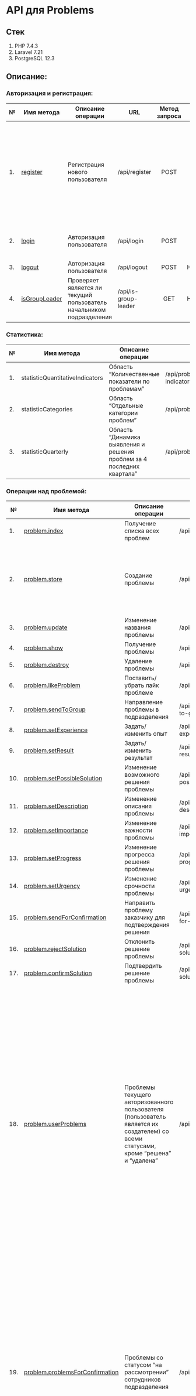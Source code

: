 # API для Problems

## Стек
1. PHP 7.4.3
2. Laravel 7.21
3. PostgreSQL 12.3

## Описание:

### Авторизация и регистрация:
|№  | Имя метода | Описание операции               | URL           | Метод запроса | Принимаемые параметры |
|---|------------|---------------------------------|---------------|:-------------:|-----------------------|
|1. | [register](#1-register)   | Регистрация нового пользователя | /api/register | POST          | <ol><li>name - имя пользователя</li><li>surname - фамилия пользователя</li><li>father_name - отчество пользователя</li><li>password - пароль</li><li>password_confirmation - повторите пароль</li><li>email - электронная почта</li></ol>      |
|2. | [login](#2-login)      | Авторизация пользователя        | /api/login    | POST          | <ol><li>email - электронная почта</li><li>password - пароль</li></ol> |
|3. | [logout](#3-logout)     | Авторизация пользователя        | /api/logout   | POST          | Нет параметров        |
|4. | [isGroupLeader](#4-isgroupleader) | Проверяет является ли текущий пользователь начальником подразделения | /api/is-group-leader   | GET          | Нет параметров        |

### Статистика:
|№  | Имя метода | Описание операции               | URL           | Метод запроса | Принимаемые параметры |
|---|------------|---------------------------------|---------------|:-------------:|-----------------------|
|1. | statisticQuantitativeIndicators | Область “Количественные показатели по проблемам” | /api/problem/statistic/quantitative-indicators | GET | Нет параметров |
|2. | statisticCategories | Область “Отдельные категории проблем” | /api/problem/statistic/categories | GET | Нет параметров |
|3. | statisticQuarterly | Область “Динамика выявления и решения проблем за 4 последних квартала” | /api/problem/statistic/quarterly | GET | Нет параметров |

### Операции над проблемой:
|№  | Имя метода      | Описание операции             | URL                    | Метод запроса | Принимаемые параметры |
|---|-----------------|-------------------------------|------------------------|:-------------:|-----------------------|
|1. | [problem.index](#1-problemindex)   | Получение списка всех проблем | /api/problem           | GET / HEAD    | Нет параметров        |
|2. | [problem.store](#2-problemstore)   | Создание проблемы             | /api/problem           | POST          | <ol><li>name - название проблемы</li><li>description - описание</li><li>possible_solution - возможное решение</li></ol> |
|3. | [problem.update](#3-problemupdate)  | Изменение названия проблемы  | /api/problem/{problem} | PUT           | name - имя проблемы   |
|4. | [problem.show](#4-problemshow)    | Получение проблемы            | /api/problem/{problem} | GET / HEAD    | Нет параметров        |
|5. | [problem.destroy](#5-problemdestroy) | Удаление проблемы             | /api/problem/{problem} | DELETE        | Нет параметров        |
|6. | [problem.likeProblem](#6-problemlikeProblem) | Поставить/убрать лайк проблеме   | /api/problem/{problem}/like | POST | Нет параметров        |
|7. | [problem.sendToGroup](#7-problemsendToGroup) | Направление проблемы в подразделения | /api/problem/{problem}/send-to-group | POST | group_ids - массив id подразделений |
|8. | [problem.setExperience](#8-problemsetExperience) | Задать/изменить опыт | /api/problem/{problem}/set-experience | PUT | experience - опыт |
|9. | [problem.setResult](#9-problemsetResult) | Задать/изменить результат | /api/problem/{problem}/set-result | PUT | result - результат |
|10. | [problem.setPossibleSolution](#10-problemsetPossibleSolution) | Изменение возможного решения проблемы | /api/problem/{problem}/set-possible-solution | PUT | possible_solution - возможное решение |
|11. | [problem.setDescription](#11-problemsetDescription) | Изменение описания проблемы | /api/problem/{problem}/set-description | PUT | description - описание проблемы |
|12. | [problem.setImportance](#12-problemsetImportance) | Изменение важности проблемы | /api/problem/{problem}/set-importance | PUT | importance - важность проблемы |
|13. | [problem.setProgress](#13-problemsetProgress) | Изменение прогресса решения проблемы | /api/problem/{problem}/set-progress | PUT | progress - прогресс решения |
|14. | [problem.setUrgency](#1-problemsetUrgency) | Изменение срочности проблемы | /api/problem/{problem}/set-urgency | PUT | urgency - срочность решения |
|15. | [problem.sendForConfirmation](#15-problemsendForConfirmation) | Направить проблему заказчику для подтверждения решения  | /api/problem/{problem}/send-for-confirmation | PUT | Нет параметров |
|16. | [problem.rejectSolution](#16-problemrejectSolution) | Отклонить решение проблемы  | /api/problem/{problem}/reject-solution | PUT | Нет параметров |
|17. | [problem.confirmSolution](#17-problemconfirmSolution) | Подтвердить решение проблемы  | /api/problem/{problem}/confirm-solution | PUT | Нет параметров |
|18. | [problem.userProblems](#17-problemuserproblems) | Проблемы текущего авторизованного пользователя (пользователь является их создателем) со всеми статусами, кроме “решена” и “удалена”  | /api/problem/my-problems | GET |  null обозначает, что по данному критерию не нужно фильтровать (т.е. все)<ol><li>urgency - срочность проблемы (Возможные варианты: 'Срочная', 'Обычная', null)</li><li>importance - важность проблемы (Возможные варианты: 'Важная', 'Обычная', null)</li><li>deadline - срок исполнения проблемы (Возможные варианты: 'Текущий квартал', 'Остальные', null)</li><li>status - статус проблемы (Возможные варианты: 'На рассмотрении', 'В работе', 'На проверке заказчика', null)</li></ol>  |
|19. | [problem.problemsForConfirmation](#17-problemproblemsforconfirmation) | Проблемы со статусом “на рассмотрении” сотрудников подразделения | /api/problem/group-problems | GET |  null обозначает, что по данному критерию не нужно фильтровать (т.е. все)<ol><li>urgency - срочность проблемы (Возможные варианты: 'Срочная', 'Обычная', null)</li><li>importance - важность проблемы (Возможные варианты: 'Важная', 'Обычная', null)</li><li>deadline - срок исполнения проблемы (Возможные варианты: 'Текущий квартал', 'Остальные', null)</li></ol> |
|20. | [problem.problemsForExecution](#17-problemproblemsforexecution) | Проблемы со статусом “в работе”, для которых пользователь является ответственным за решение и/или ответственным для (исполнителем) задачи + проблемы со статусом “на проверке заказчика”, для которых пользователь является ответственным за решение | /api/problem/problems-for-execution | GET |  null обозначает, что по данному критерию не нужно фильтровать (т.е. все)<ol><li>urgency - срочность проблемы (Возможные варианты: 'Срочная', 'Обычная', null)</li><li>importance - важность проблемы (Возможные варианты: 'Важная', 'Обычная', null)</li><li>deadline - срок исполнения проблемы (Возможные варианты: 'Текущий квартал', 'Остальные', null)</li><li>status - статус проблемы (Возможные варианты: 'В работе', 'На проверке заказчика', null)</li></ol>  |
|21. | [problem.problemsByGroups](#17-problemproblemsbygroups) | Списки тех проблем, которые были направлены в подразделения со статусом “в работе”, “на проверке заказчика” | /api/problem/problems-by-groups/{group} | GET |  null обозначает, что по данному критерию не нужно фильтровать (т.е. все)<ol><li>urgency - срочность проблемы (Возможные варианты: 'Срочная', 'Обычная', null)</li><li>importance - важность проблемы (Возможные варианты: 'Важная', 'Обычная', null)</li><li>deadline - срок исполнения проблемы (Возможные варианты: 'Текущий квартал', 'Остальные', null)</li><li>status - статус проблемы (Возможные варианты: 'В работе', 'На проверке заказчика', null)</li></ol>  |
|22. | [problem.problemsOfAllGroups](#17-problemproblemsofallgroups) | Проблемы всех подразделений со статусом “в работе”, “на проверке заказчика” | /api/problem/problems-of-all-groups | GET |  null обозначает, что по данному критерию не нужно фильтровать (т.е. все)<ol><li>urgency - срочность проблемы (Возможные варианты: 'Срочная', 'Обычная', null)</li><li>importance - важность проблемы (Возможные варианты: 'Важная', 'Обычная', null)</li><li>deadline - срок исполнения проблемы (Возможные варианты: 'Текущий квартал', 'Остальные', null)</li><li>status - статус проблемы (Возможные варианты: 'В работе', 'На проверке заказчика', null)</li></ol>  |
|23. | [problem.problemsArchive](#17-problemproblemsarchive) | Архив проблем, т.е. проблемы со статусом “решена”, “удалена” | /api/problem/problems-archive | GET |  null обозначает, что по данному критерию не нужно фильтровать (т.е. все)<ol><li>urgency - срочность проблемы (Возможные варианты: 'Срочная', 'Обычная', null)</li><li>importance - важность проблемы (Возможные варианты: 'Важная', 'Обычная', null)</li><li>deadline - срок исполнения проблемы (Возможные варианты: 'Текущий квартал', 'Остальные', null)</li><li>status - статус проблемы (Возможные варианты: 'Решена', 'Удалена', null)</li></ol>  |
|24. | problem.countProblems | Количество проблем во вкладках "Предложенные мной", "На рассмотрении", "Для исполнения" для текущего пользователя | /api/problem/count-problems| GET | Нет параметров |


### Операции над решением:
|№   | Имя метода            | Описание операции                                   | URL                                     | Метод запроса | Принимаемые параметры   |
|----|-----------------------|-----------------------------------------------------|-----------------------------------------|:-------------:|-------------------------|
|1.  | [solution.index](#1-solutionindex)        | Получение списка всех решений для проблемы          | /api/problem/{problem}/solution         | GET / HEAD    | Нет параметров          |
|2.  | [solution.show](#2-solutionshow)         | Получение решения                                   | /api/solution/{solution}                | GET / HEAD    | Нет параметров          |
|3.  | [solution.update](#3-solutionupdate)       | Изменение описания решения                          | /api/solution/{solution}                | PUT           | name - описание решения |
|4.  | [solution.changeStatus](#4-solutionchangestatus) | Изменение статуса решения                           | /api/solution/{solution}/change-status  | PUT           | status - статус решения в работе (В процессе, Выполнено, "") |
|5.  | [solution.setDeadline](#5-solutionsetdeadline)  | Установка срока исполнения решения                  | /api/solution/{solution}/set-deadline   | PUT           | deadline - дата в формате ГГГГ-ММ-ДД |
|6. | [solution.setExecutor](#6-solutionsetexecutor)  | Назначить исполнителя/ответственного за решение     | /api/solution/{solution}/set-executor   | PUT           | executor_id - id пользователя |
|7. | [solution.setPlan](#10-solutionsetplan)  | Задать/изменить план решения     | /api/solution/{solution}/set-plan   | PUT           | plan - план решения |
|8. | solution.addUserToTeam | Добавить пользователя в команду     | /api/solution/{solution}/add-user-to-team/{user}   | PUT           | Нет параметров |
|9. | solution.removeUserFromTeam | Удалить пользователя из команды     | /api/solution/{solution}/remove-user-from-team/{user}   | PUT           | Нет параметров |
|10.| solution.getPotentialExecutors  | Список потенциальных исполнителей задач | /api/solution/{solution}/potential-executors | GET           | Нет параметров |


### Операции над подразделениями:
|№   | Имя метода                | Описание операции                         | URL                                     | Метод запроса | Принимаемые параметры   |
|----|---------------------------|-------------------------------------------|-----------------------------------------|:-------------:|-------------------------|
|1.  | [group.index](#1-groupindex)               | Получение списка всех подразделений       | /api/group                              | GET / HEAD    | Нет параметров          |
|2.  | [group.store](#2-groupstore)               | Создание подразделения                    | /api/group                              | POST          | <ol><li>name - полное название подразделения</li><li>leader_id - id начальника подразделения</li></ol>|
|3.  | [group.show](#3-groupshow)                | Получение подразделения                   | /api/group/{group}                      | GET / HEAD    | Нет параметров          |
|4.  | [group.update](#4-groupupdate)              | Изменение полного названия подразделения  | /api/group/{group}                      | PUT           | name - полное название подразделени |
|5.  | [group.destroy](#6-groupdestroy)             | Удаление подразделения                    | /api/group/{group}                      | DELETE        | Нет параметров          |
|6.  | [group.addUser](#7-groupadduser)             | Добавление сотрудника в подразделение     | /api/group/{group}/user/{user}          | PUT           | Нет параметров          |
|7.  | [group.getLeader](#8-groupgetleader)           | Получить начальника подразделения         | /api/group/{group}/leader               | GET / HEAD    | Нет параметров          |
|8.  | [group.getUsers](#9-groupgetusers)            | Получить список сотрудников подразделения | /api/group/{group}/user                 | GET / HEAD    | Нет параметров          |
|9.  | [group.removeUserFromGroup](#10-groupremoveuserfromgroup) | Удалить сотрудника из подразделения       | /api/group/{group}/remove-user/{user}   | PUT           | Нет параметров          |
|10. | [group.changeLeader](#11-groupchangeleader)        | Сменить начальника подразделения          | /api/group/{group}/change-leader/{user} | PUT           | Нет параметров          |


### Операции над задачей:
|№   | Имя метода       | Описание операции                              | URL                            | Метод запроса | Принимаемые параметры   |
|----|------------------|------------------------------------------------|--------------------------------|:-------------:|-------------------------|
|1. | [task.index](#1-taskindex)        | Получение списка всех задач для решения        | /api/solution/{solution}/task  | GET / HEAD    | Нет параметров          |
|2. | [task.store](#2-taskstore)        | Создание задачи для решения                    | /api/solution/{solution}/task  | POST          | <ol><li>description - описание задачи</li><li>executor_id - id ответственного</li><li>status - статус задачи ('К исполнению', 'В процессе', 'Выполнено')</li><li>deadline - срок исполнения (Формат: ДД-ММ-ГГГГ)</li></ol>|
|3. | [task.show](#3-taskshow)         | Получение задачи                               | /api/task/{task}               | GET / HEAD    | Нет параметров          |
|4. | [task.update](#4-taskupdate)       | Изменение описания задачи                      | /api/task/{task}               | PUT           | description - описание задачия |
|5. | [task.destroy](#5-taskdestroy)      | Удаление задачи                                | /api/task/{task}               | DELETE        | Нет параметров          |
|6. | [task.changeStatus](#6-taskchangestatus) | Изменение статуса задачи                       | /api/task/{task}/change-status | PUT           | status - статус задачи ('К исполнению', 'В процессе', 'Выполнено') |
|7. | [task.setDeadline](#7-tasksetdeadline)  | Установка срока исполнения задачи              | /api/task/{task}/set-deadline  | PUT           | deadline - дата в формате ГГГГ-ММ-ДД |
|8. | [task.setExecutor](#8-tasksetexecutor)  | Назначить исполнителя/ответственного за задачу | /api/task/{task}/set-executor  | PUT           | executor_id - id пользователя |




## Ответы:

### Авторизация и регистрация:
#### 1. register
##### Удачная операция:
##### Код: 201
```json
{
    "message": "Вы успешно зарегистрированы"
}
```
##### Ошибки валидации:
##### Код: 422
```json
{
    "message": "The given data was invalid.",
    "errors": {
        "password": [
            "В поле "Пароль" должно быть не менее 8 символов"
        ]
    }
}
```

#### 2. login
##### Удачная операция:
##### Код: 200
```json
{
    "user": {
            "id": 1,
            "name": "Гарри",
            "surname": "Куликов",
            "father_name": "Максимовна",
            "email": "artemeva.gennadii@example.org",
            "created_at": "2020-09-10T14:13:25.000000Z",
            "updated_at": "2020-09-10T14:13:25.000000Z"
        },
    "access_token": "eyJ0eXAiOiJKV1QiLCJhbGciOiJSUzI1NiJ9.eyJhdWQiOiIxIiwianRpIjoiYjM2YzY0YTZiZTIzMzBhMDkyNmJjZTU..."
}
```
##### Ошибки валидации:
##### Код: 422
```json
{
    "message": "The given data was invalid.",
    "errors": {
        "password": [
            "В поле \"Пароль\" должно быть не менее 8 символов"
        ]
    }
}
```
##### Неправильный логин или пароль:
##### Код: 401
```json
{
    "message": "The given data was invalid.",
    "errors": {
        "name": [
            "Адрес электронной почты или пароль неправильные"
        ]
    }
}
```

#### 3. logout
##### Удачная операция:
##### Код: 200
```json
{
    "message": "Вы успешно вышли"
}
```


### Операции над проблемой:
#### 1. problem.index
##### Удачная операция:
##### Код: 200
```json
[
    {
        "id": 31,
        "name": "_________",
        "created_at": "2020-08-25T18:01:20.000000Z",
        "updated_at": "2020-08-25T18:01:20.000000Z",
        "likes_count": 1,
        "is_liked": true,
    },
    {
        "id": 30,
        "name": "123456",
        "created_at": "2020-08-25T17:42:03.000000Z",
        "updated_at": "2020-08-25T17:42:03.000000Z",
        "likes_count": 0,
        "is_liked": false,
    }
]
```

#### 2. problem.store
##### Удачная операция:
##### Код: 201
```json
{
    "name": "dddddd",
    "updated_at": "2020-08-26T03:33:13.000000Z",
    "created_at": "2020-08-26T03:33:13.000000Z",
    "id": 33,
    "likes_count": 1,
}
```
##### Ошибка:
##### Код: 422
```json
{
    "message": "The given data was invalid.",
    "errors": {
        "name": [
            "Название проблемы должно быть не менее 6 символов"
        ]
    }
}
```

#### 3. problem.update
##### Удачная операция:
##### Код: 200
```json
{
    "id": 15,
    "name": "Важная проблема",
    "created_at": "2020-08-24T12:52:31.000000Z",
    "updated_at": "2020-08-26T03:40:24.000000Z",
}
```
##### Ошибка:
##### Код: 422
```json
{
    "message": "The given data was invalid.",
    "errors": {
        "name": [
            "Название проблемы должно быть не менее 6 символов"
        ]
    }
}
```
##### Ошибка отсутствия данного объекта:
##### Код: 404
```json
{
    "message": "Объект не найден"
}
```


#### 4. problem.show
##### Удачная операция:
##### Код: 200
```json
{
    "id": 5,
    "name": "gh1ggg",
    "created_at": "2020-07-13T09:29:48.000000Z",
    "updated_at": "2020-08-25T07:27:49.000000Z",
    "likes_count": 1,
    "is_liked": true,
}
```
##### Ошибка отсутствия данного объекта:
##### Код: 404
```json
{
    "message": "Объект не найден"
}
```

#### 5. problem.destroy
##### Удачная операция:
##### Код: 200
```json
{
    "message": "Проблема успешно удалена"
}
```
##### Ошибка отсутствия данного объекта:
##### Код: 404
```json
{
    "message": "Объект не найден"
}
```

#### 6. problem.likeProblem
##### Удачная операция:
##### Код: 200
```json
{
    "message": "Успешно"
}
```

#### 7. problem.sendToGroup
##### Удачная операция:
##### Код: 200
```json
[
    {
        "id": 1,
        "name": "ООО ВостокСантехИнфо",
        "short_name": "Corrupti.",
        "leader_id": 2,
        "created_at": "2020-08-22T04:19:19.000000Z",
        "updated_at": "2020-08-22T04:19:19.000000Z",
        "deleted_at": null,
        "pivot": {
            "problem_id": 30,
            "group_id": 1
        }
    },
    {
        "id": 2,
        "name": "ОАО ЖелДор",
        "short_name": "Qui qui.",
        "leader_id": 4,
        "created_at": "2020-07-22T12:18:51.000000Z",
        "updated_at": "2020-07-22T12:18:51.000000Z",
        "deleted_at": null,
        "pivot": {
            "problem_id": 30,
            "group_id": 2
        }
    },
    {
        "id": 3,
        "name": "МКК ОблСантехМоторМашина",
        "short_name": "Omnis.",
        "leader_id": 4,
        "created_at": "2020-08-21T19:09:48.000000Z",
        "updated_at": "2020-08-21T19:09:48.000000Z",
        "deleted_at": null,
        "pivot": {
            "problem_id": 30,
            "group_id": 3
        }
    }
]
```
##### Подразделение не существует:
##### Код: 422
```json
{
    "error": "Выбрано не существующее подразделение"
}
```


### Ответы:
#### 1. group.index
##### Удачная операция:
##### Код: 200
```json
[
    {
        "id": 6,
        "name": "МКК ЖелДорCиб",
        "short_name": "Non eos.",
        "leader_id": 4,
        "created_at": "2020-07-18T16:12:01.000000Z",
        "updated_at": "2020-07-18T16:12:01.000000Z",
        "deleted_at": null
    },
    {
        "id": 2,
        "name": "МКК РыбИнфо",
        "short_name": "Voluptate.",
        "leader_id": 1,
        "created_at": "2020-08-26T09:30:48.000000Z",
        "updated_at": "2020-08-26T09:30:48.000000Z",
        "deleted_at": null
    },
    ...
```

#### 2. group.store
##### Удачная операция:
##### Код: 201
```json
{
    "name": "Группа12",
    "short_name": "Гр",
    "leader_id": "2",
    "updated_at": "2020-09-21T15:36:46.000000Z",
    "created_at": "2020-09-21T15:36:46.000000Z",
    "id": 7
}
```
##### Ошибки валидации:
##### Код: 422
```json
{
    "message": "The given data was invalid.",
    "errors": {
        "leader_id": [
            "Такого пользователя не существует"
        ]
    }
}
```

#### 3. group.show
##### Удачная операция:
##### Код: 200
```json
{
    "id": 2,
    "name": "МКК РыбИнфо",
    "short_name": "Voluptate.",
    "leader_id": 1,
    "created_at": "2020-08-26T09:30:48.000000Z",
    "updated_at": "2020-08-26T09:30:48.000000Z",
    "deleted_at": null
}
```
##### Ошибка отсутствия данного подразделения:
##### Код: 404
```json
{
    "message": "Такого подразделения не существует"
}
```

#### 4. group.update
##### Удачная операция:
##### Код: 200
```json
{
    "id": 3,
    "name": "Privet1",
    "short_name": "Et non.",
    "leader_id": 4,
    "created_at": "2020-06-25T08:41:27.000000Z",
    "updated_at": "2020-09-21T15:40:50.000000Z",
    "deleted_at": null
}
```
##### Ошибки валидации:
##### Код: 422
```json
{
    "message": "The given data was invalid.",
    "errors": {
        "name": [
            "Подразделение с таким названием (полностью) существует"
        ]
    }
}
```
##### Ошибка отсутствия данного подразделения:
##### Код: 404
```json
{
    "message": "Такого подразделения не существует"
}
```
#### 5. group.updateShortName
##### Удачная операция:
##### Код: 200
```json
{
    "id": 3,
    "name": "Privet1",
    "short_name": "Et non.",
    "leader_id": 4,
    "created_at": "2020-06-25T08:41:27.000000Z",
    "updated_at": "2020-09-21T15:40:50.000000Z",
    "deleted_at": null
}
```
##### Ошибки валидации:
##### Код: 422
```json
{
    "message": "The given data was invalid.",
    "errors": {
        "short_name": [
            "Подразделение с таким названием (сокращенно) существует"
        ]
    }
}
```
##### Ошибка отсутствия данного подразделения:
##### Код: 404
```json
{
    "message": "Такого подразделения не существует"
}
```

#### 6. group.destroy
##### Удачная операция:
##### Код: 200
```json
{
    "message": "Подразделение успешно удалено"
}
```
##### Ошибка отсутствия данного подразделения:
##### Код: 404
```json
{
    "message": "Такого подразделения не существует"
}
```

#### 7. group.addUser
##### Удачная операция:
##### Код: 200
```json
{
    "id": 5,
    "name": "Всеволод",
    "surname": "Тарасовa",
    "father_name": "Ивановна",
    "email": "trofim82@example.com",
    "created_at": null,
    "updated_at": "2020-09-21T15:45:15.000000Z",
    "group_id": 2
}
```
##### Ошибка отсутствия данного подразделения/пользователя:
##### Код: 404
```json
{
    "message": "Такого подразделения не существует"
}
```

#### 8. group.getLeader
##### Удачная операция:
##### Код: 200
```json
[
    {
        "id": 3,
        "name": "Игнат",
        "surname": "Крюков",
        "father_name": "Максимович",
        "email": "bpotapov@example.net",
        "created_at": "2020-09-20T07:04:29.000000Z",
        "updated_at": "2020-09-20T07:04:29.000000Z",
        "group_id": null
    }
]
```
##### Ошибка отсутствия данного подразделения:
##### Код: 404
```json
{
    "message": "Такого подразделения не существует"
}
```

#### 9. group.getUsers
##### Удачная операция:
##### Код: 200
```json
[
    {
        "id": 12,
        "name": "Инесса",
        "surname": "Гущин",
        "father_name": "Александровна",
        "email": "kirill.pestova@example.com",
        "created_at": null,
        "updated_at": null,
        "group_id": 2
    },
    {
        "id": 21,
        "name": "Андрей",
        "surname": "Гущине",
        "father_name": "Анатольевич",
        "email": "gfhfh1fa@g.ru",
        "created_at": "2020-09-20T07:17:00.000000Z",
        "updated_at": "2020-09-20T07:17:32.000000Z",
        "group_id": 2
    },
    ...
```
##### Ошибка отсутствия данного подразделения:
##### Код: 404
```json
{
    "message": "Такого подразделения не существует"
}
```

#### 10. group.removeUserFromGroup
##### Удачная операция:
##### Код: 200
```json
{
    "message": "Пользователь успешно удален из подразделения"
}
```
##### Ошибка отсутствия данного подразделения/пользователя:
##### Код: 404
```json
{
    "message": "Такого подразделения не существует"
}
```


### Ответы:
#### 1. task.index
##### Удачная операция:
##### Код: 200
```json
[
    {
        "id": 3,
        "description": "gfhfhfh2232",
        "creator_id": 16,
        "solution_id": 1,
        "status": "К исполнению",
        "deadline": null,
        "executor_id": null,
        "created_at": "2020-09-13T13:16:59.000000Z",
        "updated_at": "2020-09-14T07:51:46.000000Z",
        "deleted_at": null
    },
    {
        "id": 4,
        "description": "gfhfhfh2232",
        "creator_id": 16,
        "solution_id": 1,
        "status": "К исполнению",
        "deadline": "2020-12-20",
        "executor_id": null,
        "created_at": "2020-09-13T13:18:22.000000Z",
        "updated_at": "2020-09-14T07:52:21.000000Z",
        "deleted_at": null
    }
]
```
##### Ошибка отсутствия данного решения:
##### Код: 404
```json
{
    "message": "Такого решения не существует"
}
```

#### 2. task.store
##### Удачная операция:
##### Код: 201
```json
{
    "description": "gfhfhfh2232",
    "deadline": "20.12.2020",
    "creator_id": 16,
    "solution_id": 2,
    "updated_at": "2020-09-14T16:05:25.000000Z",
    "created_at": "2020-09-14T16:05:25.000000Z",
    "id": 16
}
```
##### Ошибка отсутствия данного решения:
##### Код: 404
```json
{
    "message": "Такого решения не существует"
}
```
##### Ошибки валидации:
##### Код: 422
```json
{
     "message": "The given data was invalid.",
     "errors": {
         "deadline": [
             "Формат срока исполнения не верен",
             "Срок исполнения не может быть раньше текущей даты"
         ]
     }
}
```

#### 3. task.show
##### Удачная операция:
##### Код: 200
```json
{
    "id": 7,
    "description": "Пример1",
    "creator_id": 16,
    "solution_id": 2,
    "status": "Выполнено",
    "deadline": "2020-09-14",
    "executor_id": 15,
    "created_at": "2020-09-13T13:24:41.000000Z",
    "updated_at": "2020-09-14T15:38:05.000000Z",
    "deleted_at": null
}
```
##### Ошибка отсутствия данной задачи:
##### Код: 404
```json
{
    "message": "Такой задачи не существует"
}
```

#### 4. task.update
##### Удачная операция:
##### Код: 200
```json
{
    "id": 7,
    "description": "Пример1",
    "creator_id": 16,
    "solution_id": 2,
    "status": "Выполнено",
    "deadline": "2020-09-14",
    "executor_id": 15,
    "created_at": "2020-09-13T13:24:41.000000Z",
    "updated_at": "2020-09-14T15:38:05.000000Z",
    "deleted_at": null
}
```
##### Ошибки валидации:
##### Код: 422
```json
{
    "message": "The given data was invalid.",
    "errors": {
        "description": [
            "Для описания решения доступны только символы кириллицы, латиницы, “.”, “,”, “:”, “ “, “-”, 0-9."
        ]
    }
}
```
##### Ошибка отсутствия данной задачи:
##### Код: 404
```json
{
    "message": "Такой задачи не существует"
}
```

#### 5. task.destroy
##### Удачная операция:
##### Код: 200
```json
{
    "message": "Задача успешно удалена"
}
```
##### Ошибка отсутствия данной задачи:
##### Код: 404
```json
{
    "message": "Такой задачи не существует"
}
```

#### 6. task.changeStatus
##### Удачная операция:
##### Код: 200
```json
{
    "id": 7,
    "description": "Пример1",
    "creator_id": 16,
    "solution_id": 2,
    "status": "Выполнено",
    "deadline": "2020-09-14",
    "executor_id": 15,
    "created_at": "2020-09-13T13:24:41.000000Z",
    "updated_at": "2020-09-14T15:38:05.000000Z",
    "deleted_at": null
}
```

##### Ошибка валидации:
##### Код: 422
```json
{
    "message": "The given data was invalid.",
    "errors": {
        "status": [
            "Неверный статус"
        ]
    }
}
```
##### Ошибка отсутствия данной задачи:
##### Код: 404
```json
{
    "message": "Такой задачи не существует"
}
```

#### 7. task.setDeadline
##### Удачная операция:
##### Код: 200
```json
{
    "id": 7,
    "description": "Пример1",
    "creator_id": 16,
    "solution_id": 2,
    "status": "Выполнено",
    "deadline": "2020-9-16",
    "executor_id": 15,
    "created_at": "2020-09-13T13:24:41.000000Z",
    "updated_at": "2020-09-14T16:11:50.000000Z",
    "deleted_at": null
}
```
##### Ошибка валидации:
##### Код: 422
```json
{
    "message": "The given data was invalid.",
    "errors": {
        "deadline": [
            "Срок исполнения не может быть раньше текущей даты"
        ]
    }
}
```

#### 8. task.setExecutor
##### Удачная операция:
##### Код: 200
```json
{
    "id": 7,
    "description": "Пример1",
    "creator_id": 16,
    "solution_id": 2,
    "status": "Выполнено",
    "deadline": "2020-09-16",
    "executor_id": "1",
    "created_at": "2020-09-13T13:24:41.000000Z",
    "updated_at": "2020-09-14T16:13:03.000000Z",
    "deleted_at": null
}
```

##### Ошибка валидации:
##### Код: 422
```json
{
    "message": "The given data was invalid.",
    "errors": {
        "executor_id": [
            "Такого ответственного не существует"
        ]
    }
}
```


### Ответы:
#### 1. solution.index
##### Удачная операция:
##### Код: 200
```json
[
    {
        "id": 63,
        "name": "Mock.",
        "user_id": 10,
        "problem_id": 1,
        "in_work": true,
        "status": null,
        "created_at": "2020-06-25T10:10:33.000000Z",
        "updated_at": "2020-06-25T10:10:33.000000Z",
        "deleted_at": null
    },
    {
        "id": 103,
        "name": "fyghgffjkf",
        "user_id": 17,
        "problem_id": 1,
        "in_work": false,
        "status": null,
        "created_at": "2020-09-04T15:19:39.000000Z",
        "updated_at": "2020-09-04T15:19:39.000000Z",
        "deleted_at": null
    },
    ...
]
```
##### Ошибка отсутствия данной проблемы:
##### Код: 404
```json
{
    "message": "Такой проблемы не существует"
}
```

#### 2. solution.store
##### Удачная операция:
##### Код: 201
```json
{
    "name": "Решение 1",
    "user_id": 17,
    "problem_id": 1,
    "updated_at": "2020-09-04T16:22:13.000000Z",
    "created_at": "2020-09-04T16:22:13.000000Z",
    "id": 104
}
```
##### Ошибка отсутствия данной проблемы:
##### Код: 404
```json
{
    "message": "Такой проблемы не существует"
}
```
##### Ошибки валидации:
##### Код: 422
```json
{
    "message": "The given data was invalid.",
    "errors": {
        "name": [
            "Описание решения должно содержать не менее 6 символов"
        ]
    }
}
```

#### 3. solution.in-work
##### Удачная операция:
##### Код: 200
```json
[
    {
        "id": 98,
        "name": "I know who I WAS when I got up very.",
        "user_id": 15,
        "problem_id": 4,
        "in_work": true,
        "status": null,
        "created_at": "2020-07-04T12:34:39.000000Z",
        "updated_at": "2020-07-04T12:34:39.000000Z",
        "deleted_at": null
    },
    {
        "id": 45,
        "name": "When I used to say a word, but slowly followed.",
        "user_id": 5,
        "problem_id": 4,
        "in_work": true,
        "status": null,
        "created_at": "2020-07-14T21:58:30.000000Z",
        "updated_at": "2020-07-14T21:58:30.000000Z",
        "deleted_at": null
    }
]
```
##### Ошибка отсутствия данной проблемы:
##### Код: 404
```json
{
    "message": "Такой проблемы не существует"
}
```

#### 2. solution.show
##### Удачная операция:
##### Код: 200
```json
{
    "id": 1,
    "name": "Cat. 'Do you.",
    "user_id": 7,
    "problem_id": 2,
    "in_work": false,
    "status": null,
    "created_at": "2020-06-07T19:49:23.000000Z",
    "updated_at": "2020-06-07T19:49:23.000000Z",
    "deleted_at": null
}
```
##### Ошибка отсутствия данной проблемы:
##### Код: 404
```json
{
    "message": "Такого решения не существует"
}
```

#### 5. solution.changeInWork
##### Удачная операция:
##### Код: 200
```json
{
    "id": 10,
    "name": "gfhf fdh",
    "user_id": 5,
    "problem_id": 21,
    "in_work": false,
    "status": null,
    "created_at": "2020-08-22T23:11:16.000000Z",
    "updated_at": "2020-09-06T16:15:22.000000Z",
    "deleted_at": null
}
```
##### Попытка изменения статуса "в работе" с false на false:
##### Код: 422
```json
{
    "errors": "Решение не в работе"
}
```
##### Попытка изменения статуса "в работе" для не существующего решения/проблемы:
##### Код: 404
```json
{
    "message": "Такого решения не существует"
}
```

#### 3. solution.update
##### Удачная операция:
##### Код: 200
```json
{
    "id": 10,
    "name": "gfhf fdh",
    "user_id": 5,
    "problem_id": 21,
    "in_work": false,
    "status": null,
    "created_at": "2020-08-22T23:11:16.000000Z",
    "updated_at": "2020-09-06T16:15:22.000000Z",
    "deleted_at": null
}
```
##### Ошибки валидации:
##### Код: 422
```json
{
    "message": "The given data was invalid.",
    "errors": {
        "name": [
            "Описание решения должно содержать не менее 6 символов"
        ]
    }
}
```
##### Ошибка отсутствия данного решения/проблемы:
##### Код: 404
```json
{
    "message": "Такого решения не существует"
}
```

#### 7. solution.destroy
##### Удачная операция:
##### Код: 200
```json
{
    "message": "Решение успешно удалено"
}
```
##### Ошибка отсутствия данного решения/проблемы:
##### Код: 404
```json
{
    "message": "Такого решения не существует"
}
```

#### 4. solution.changeStatus
##### Удачная операция:
##### Код: 200
```json
{
    "id": 2,
    "name": "Don't be all day about.",
    "creator_id": 6,
    "problem_id": 3,
    "in_work": true,
    "status": null,
    "deadline": null,
    "executor_id": null,
    "created_at": "2020-08-19T19:48:07.000000Z",
    "updated_at": "2020-08-19T19:48:07.000000Z",
    "deleted_at": null
}
```
##### Ошибка решение не принято в работу:
##### Код: 422
```json
{
    "errors": "Решение не в работе"
}
```
##### Ошибка валидации:
##### Код: 422
```json
{
    "message": "The given data was invalid.",
    "errors": {
        "status": [
            "Неверный статус"
        ]
    }
}
```
##### Ошибка отсутствия данного решения/проблемы:
##### Код: 404
```json
{
    "message": "Такого решения не существует"
}
```

#### 5. solution.setDeadline
##### Удачная операция:
##### Код: 200
```json
{
    "id": 2,
    "name": "Don't be all day about.",
    "creator_id": 6,
    "problem_id": 3,
    "in_work": true,
    "status": null,
    "deadline": "20.12.2020",
    "executor_id": null,
    "created_at": "2020-08-19T19:48:07.000000Z",
    "updated_at": "2020-09-07T14:20:04.000000Z",
    "deleted_at": null
}
```
##### Ошибка решение не принято в работу:
##### Код: 422
```json
{
    "errors": "Решение не в работе"
}
```
##### Ошибка валидации:
##### Код: 422
```json
{
    "message": "The given data was invalid.",
    "errors": {
        "deadline": [
            "Неверный формат даты",
            "Срок исполнения не может быть раньше текущей даты"
        ]
    }
}
```
##### Ошибка отсутствия данного решения/проблемы:
##### Код: 404
```json
{
    "message": "Такого решения не существует"
}
```

#### 6. solution.setExecutor
##### Удачная операция:
##### Код: 200
```json
{
    "id": 2,
    "name": "Don't be all day about.",
    "creator_id": 6,
    "problem_id": 3,
    "in_work": true,
    "status": null,
    "deadline": "20.12.2020",
    "executor_id": "1",
    "created_at": "2020-08-19T19:48:07.000000Z",
    "updated_at": "2020-09-07T14:20:04.000000Z",
    "deleted_at": null
}
```
##### Ошибка решение не принято в работу:
##### Код: 422
```json
{
    "errors": "Решение не в работе"
}
```
##### Ошибка валидации:
##### Код: 422
```json
{
    "message": "The given data was invalid.",
    "errors": {
        "executor_id": [
            "Такого пользователя не существует"
        ]
    }
}
```
##### Ошибка отсутствия данного решения/проблемы:
##### Код: 404
```json
{
    "message": "Такого решения не существует"
}
```
